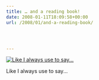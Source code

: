 ```yaml
---
title: … and a reading book!
date: 2008-01-11T18:09:58+00:00
url: /2008/01/and-a-reading-book/




---
```

<div class="flickr">
  <a href="http://www.flickr.com/photos/schreibblogade/2187297580/" title="Like I always use to say..."><img src="//farm3.static.flickr.com/2392/2187297580_bc7653d047.jpg" alt="Like I always use to say..." /></a></p>

  <p>
    Like I always use to say...
  </p>
</div>
